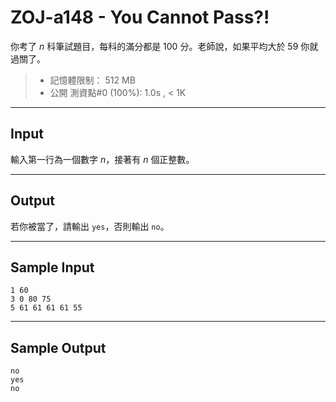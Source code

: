 # ZOJ-a148 - You Cannot Pass?!

你考了 $n$ 科筆試題目，每科的滿分都是 $100$ 分。老師說，如果平均大於 $59$ 你就過關了。

> * 記憶體限制： 512 MB
> * 公開 測資點#0 (100%): 1.0s , < 1K

---
## Input

輸入第一行為一個數字 $n$，接著有 $n$ 個正整數。

---
## Output

若你被當了，請輸出 `yes`，否則輸出 `no`。

---
## Sample Input

```
1 60
3 0 80 75
5 61 61 61 61 55
```

---
## Sample Output

```
no
yes
no
```